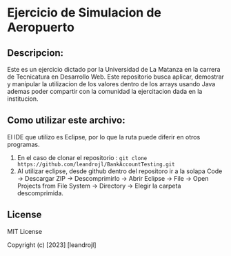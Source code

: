 # Ejercicio de Simulacion de Aeropuerto

## Descripcion:
Este es un ejercicio dictado por la Universidad de La Matanza en la carrera de Tecnicatura en Desarrollo Web. Este repositorio busca aplicar, demostrar y manipular la utilizacion de los valores dentro de los arrays usando Java ademas poder compartir con la comunidad la ejercitacion dada en la institucion.

## Como utilizar este archivo:
El IDE que utilizo es Eclipse, por lo que la ruta puede diferir en otros programas.
1) En el caso de clonar el repositorio : `git clone https://github.com/leandrojl/BankAccountTesting.git`
2) Al utilizar eclipse, desde github dentro del repositoro ir a la solapa Code -> Descargar ZIP -> Descomprimirlo -> Abrir Eclipse -> File -> Open Projects from File System -> Directory -> Elegir la carpeta descomprimida.

## License

MIT License

Copyright (c) [2023] [leandrojl]

